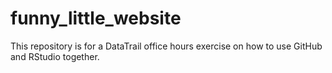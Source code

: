 # funny_little_website
This repository is for a DataTrail office hours exercise on how to use GitHub and RStudio together.
